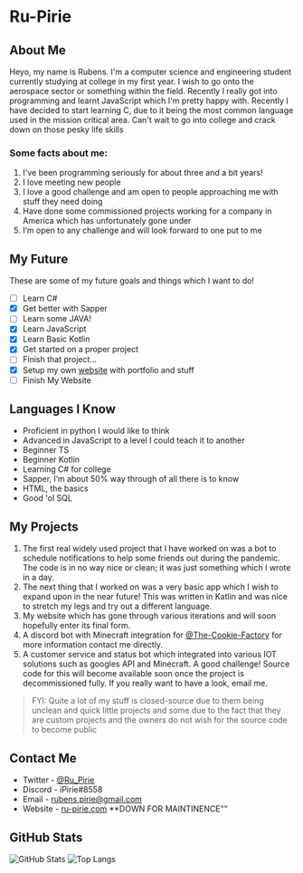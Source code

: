 # Ru-Pirie

## About Me
Heyo, my name is Rubens. I'm a computer science and engineering student currently studying at college in my first year. I wish to go onto the aerospace sector or something within the field. Recently I really got into programming and learnt JavaScript which I'm pretty happy with. Recently I have decided to start learning C, due to it being the most common language used in the mission critical area. Can't wait to go into college and crack down on those pesky life skills

### Some facts about me:
1. I've been programming seriously for about three and a bit years!
2. I love meeting new people
3. I love a good challenge and am open to people approaching me with stuff they need doing
4. Have done some commissioned projects working for a company in America which has unfortunately gone under
5. I’m open to any challenge and will look forward to one put to me

## My Future
These are some of my future goals and things which I want to do!
- [ ] Learn C#
- [x] Get better with Sapper
- [ ] Learn some JAVA!
- [x] Learn JavaScript
- [x] Learn Basic Kotlin
- [x] Get started on a proper project
- [ ] Finish that project...
- [x] Setup my own [website](https://ru-pirie.com) with portfolio and stuff
- [ ] Finish My Website 

## Languages I Know
 - Proficient in python I would like to think
 - Advanced in JavaScript to a level I could teach it to another
 - Beginner TS
 - Beginner Kotlin
 - Learning C# for college
 - Sapper, I’m about 50% way through of all there is to know
 - HTML, the basics
 - Good 'ol SQL

## My Projects
1. The first real widely used project that I have worked on was a bot to schedule notifications to help some friends out during the pandemic. The code is in no way nice or clean; it was just something which I wrote in a day.
2. The next thing that I worked on was a very basic app which I wish to expand upon in the near future! This was written in Katlin and was nice to stretch my legs and try out a different language.
3. My website which has gone through various iterations and will soon hopefully enter its final form.
4. A discord bot with Minecraft integration for [@The-Cookie-Factory](https://github.com/The-Cookie-Factory) for more information contact me directly.
5. A customer service and status bot which integrated into various IOT solutions such as googles API and Minecraft. A good challenge! Source code for this will become available soon once the project is decommissioned fully. If you really want to have a look, email me.
> FYI: Quite a lot of my stuff is closed-source due to them being unclean and quick little projects and some due to the fact that they are custom projects and the owners do not wish for the source code to become public

## Contact Me
- Twitter - [@Ru_Pirie](https://twitter.com/Ru_Pirie)
- Discord - iPirie#8558
- Email - rubens.pirie@gmail.com
- Website - [ru-pirie.com](https://ru-pirie.com) **DOWN FOR MAINTINENCE""

## GitHub Stats
![GitHub Stats](https://github-readme-stats.vercel.app/api?username=ru-pirie&count_private=true&show_icons=true&theme=dark&include_all_commits=true)
![Top Langs](https://github-readme-stats.vercel.app/api/top-langs/?username=ru-pirie&theme=dark&layout=compact&langs_count=10&count_private=true)
